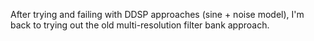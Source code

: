 After trying and failing with DDSP approaches (sine + noise model), I'm back to trying out
the old multi-resolution filter bank approach.